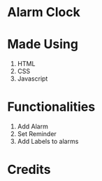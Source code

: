 # Alarm Clock

# Made Using
1. HTML
2. CSS
3. Javascript

# Functionalities
1. Add Alarm
2. Set Reminder
3. Add Labels to alarms

# Credits


